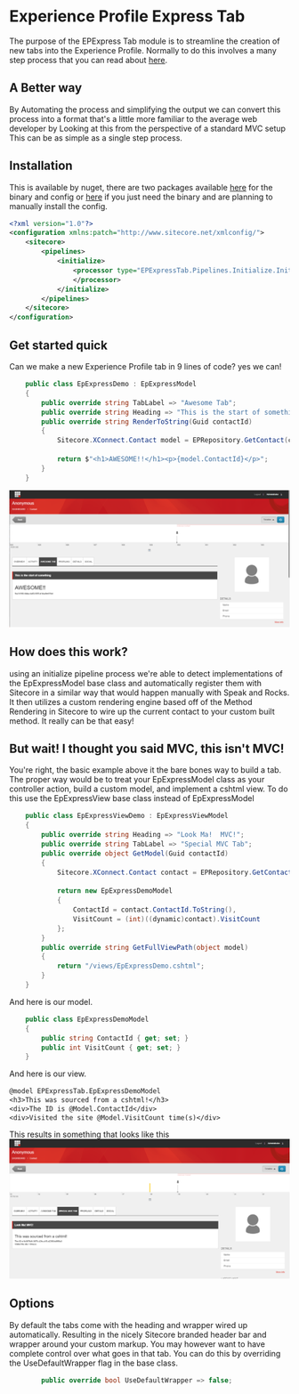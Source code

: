 # Experience Profile Express Tab
The purpose of the EPExpress Tab module is to streamline the creation of new tabs into the Experience Profile.  Normally to do this involves a many step process that you can read about [here](https://community.sitecore.net/technical_blogs/b/getting_to_know_sitecore/posts/using-custom-contact-data-part-1-experience-profile).

## A Better way
By Automating the process and simplifying the output we can convert this process into a format that's a little more familiar to the average web developer by Looking at this from the perspective of a standard MVC setup
This can be as simple as a single step process.

## Installation
This is available by nuget, there are two packages available [here](https://www.nuget.org/packages/EPExpressTab/) for the binary and config or [here](https://www.nuget.org/packages/EPExpressTab.Core/) if you just need the binary and are planning to manually install the config.
```xml
<?xml version="1.0"?>
<configuration xmlns:patch="http://www.sitecore.net/xmlconfig/">
	<sitecore>
		<pipelines>
			<initialize>
				<processor type="EPExpressTab.Pipelines.Initialize.Initialize, EPExpressTab" >
				</processor>
			</initialize>
		</pipelines>
	</sitecore>
</configuration>
```
## Get started quick
Can we make a new Experience Profile tab in 9 lines of code?  yes we can!
```cs
	public class EpExpressDemo : EpExpressModel
	{
		public override string TabLabel => "Awesome Tab";
		public override string Heading => "This is the start of something";
		public override string RenderToString(Guid contactId)
		{
			Sitecore.XConnect.Contact model = EPRepository.GetContact(contactId, "Your Custom Facet Key");
			
			return $"<h1>AWESOME!!</h1><p>{model.ContactId}</p>";
		}
	}
```
![Awesome Tab](documentation/AwesomeTab.png)
## How does this work?
using an initialize pipeline process we're able to detect implementations of the EpExpressModel base class and automatically register them with Sitecore in a similar way that would happen manually with Speak and Rocks.
It then utilizes a custom rendering engine based off of the Method Rendering in Sitecore to wire up the current contact to your custom built method.  It really can be that easy!

## But wait!  I thought you said MVC, this isn't MVC!
You're right, the basic example above it the bare bones way to build a tab.  The proper way would be to treat your EpExpressModel class as your controller action, build a custom model, and implement a cshtml view.
To do this use the EpExpressView base class instead of EpExpressModel
```cs
	public class EpExpressViewDemo : EpExpressViewModel
	{
		public override string Heading => "Look Ma!  MVC!";
		public override string TabLabel => "Special MVC Tab";
		public override object GetModel(Guid contactId)
		{
			Sitecore.XConnect.Contact contact = EPRepository.GetContact(contactId, "Your Custom Facet Key");

			return new EpExpressDemoModel
			{
				ContactId = contact.ContactId.ToString(),
				VisitCount = (int)((dynamic)contact).VisitCount
			};
		}
		public override string GetFullViewPath(object model)
		{
			return "/views/EpExpressDemo.cshtml";
		}
	}
```
And here is our model.
```cs
	public class EpExpressDemoModel
	{
		public string ContactId { get; set; }
		public int VisitCount { get; set; }
	}
```
And here is our view.
```cshtml
@model EPExpressTab.EpExpressDemoModel
<h3>This was sourced from a cshtml!</h3>
<div>The ID is @Model.ContactId</div>
<div>Visited the site @Model.VisitCount time(s)</div>
```
This results in something that looks like this
![View Tab](documentation/ViewTab.png)
## Options
By default the tabs come with the heading and wrapper wired up automatically.  Resulting in the nicely Sitecore branded header bar and wrapper around your custom markup.
You may however want to have complete control over what goes in that tab.  You can do this by overriding the UseDefaultWrapper flag in the base class.
```cs
		public override bool UseDefaultWrapper => false;
```